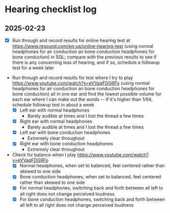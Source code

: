 # Hearing checklist log

## 2025-02-23

- [x] Run through and record results for online hearing test at https://www.resound.com/en-us/online-hearing-test (using normal headphones for air conduction an bone conduction headphones for bone conduction) in SQL; compare with the previous results to see if there is any concerning loss of hearing, and if so, schedule a followup test for a week later
- Run through and record results for test where I try to play https://www.youtube.com/watch?v=eVVaqFDG6Fo (using normal headphones for air conduction an bone conduction headphones for bone conduction) all in one ear and find the lowest possible volume for each ear where I can make out the words -- if it's higher than 1/64, schedule followup test in about a week
  - [x] Left ear with normal headphones
    - Barely audible at times and I lost the thread a few times
  - [x] Right ear with normal headphones
    - Barely audible at times and I lost the thread a few times
  - [x] Left ear with bone conduction headphones
    - Extremely clear throughout
  - [x] Right ear with bone conduction headphones
    - Extremely clear throughout
- Check for balance when I play https://www.youtube.com/watch?v=eVVaqFDG6Fo
  - [x] Normal headphones, when set to balanced, feel centered rather than skewed to one side
  - [x] Bone conduction headphones, when set to balanced, feel centered rather than skewed to one side
  - [x] For normal headphones, switching back and forth between all left to all right does not change perceived loudness
  - [x] For bone conduction headphones, switching back and forth between all left to all right does not change perceived loudness
